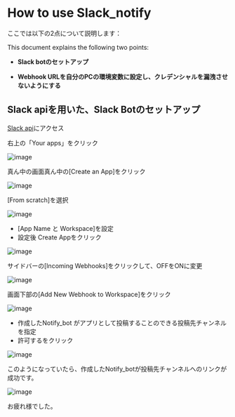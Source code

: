 # How to use Slack_notify

ここでは以下の2点について説明します：

This document explains the following two points:

- **Slack botのセットアップ**
  
- **Webhook URLを自分のPCの環境変数に設定し、クレデンシャルを漏洩させないようにする**


## Slack apiを用いた、Slack Botのセットアップ

[Slack api](https://api.slack.com)にアクセス

右上の「Your apps」をクリック

![image](https://github.com/Itsuki-2822/ML_Utilities/assets/135577168/c0b2ae97-60ac-4ff8-975f-6ccf925095b7)

真ん中の画面真ん中の[Create an App]をクリック

![image](https://github.com/Itsuki-2822/ML_Utilities/assets/135577168/48972444-c128-4c52-91a0-6d18288daa47)

[From scratch]を選択

![image](https://github.com/Itsuki-2822/ML_Utilities/assets/135577168/2ebb6a54-a3b5-46b9-b511-6db28743cec2)

- [App Name と Workspace]を設定
- 設定後 Create Appをクリック

![image](https://github.com/Itsuki-2822/ML_Utilities/assets/135577168/943f4916-c59b-4758-8268-2dd9aefe6cf4)

サイドバーの[Incoming Webhooks]をクリックして、OFFをONに変更

![image](https://github.com/Itsuki-2822/ML_Utilities/assets/135577168/6195b842-ae19-4106-8890-e784592f7e0d)

画面下部の[Add New Webhook to Workspace]をクリック

![image](https://github.com/Itsuki-2822/ML_Utilities/assets/135577168/299ed31c-e81d-4617-81c0-40e578fb82ad)

- 作成したNotify_bot がアプリとして投稿することのできる投稿先チャンネルを指定
- 許可するをクリック

![image](https://github.com/Itsuki-2822/ML_Utilities/assets/135577168/f058c499-1f97-4e0b-a54c-52618f215d96)

このようになっていたら、作成したNotify_botが投稿先チャンネルへのリンクが成功です。

![image](https://github.com/Itsuki-2822/ML_Utilities/assets/135577168/b3375ce2-5c53-4a83-9f88-8cb7308f1ee1)

お疲れ様でした。
